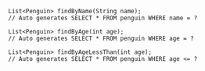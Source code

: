 	List<Penguin> findByName(String name);
	// Auto generates SELECT * FROM penguin WHERE name = ?
	
	List<Penguin> findByAge(int age);
	// Auto generates SELECT * FROM penguin WHERE age = ?
	
	List<Penguin> findByAgeLessThan(int age); 
	// Auto generates SELECT * FROM penguin WHERE age <= ?